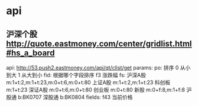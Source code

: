 # api

## 沪深个股 http://quote.eastmoney.com/center/gridlist.html#hs_a_board
api: http://53.push2.eastmoney.com/api/qt/clist/get
params:
  po: 排序 0 从小到大 1 从大到小
  fid: 根据哪个字段排序 f3 涨跌幅
  fs: 沪深A股 m:1+t:2,m:1+t:23,m:0+t:6,m:0+t:80
      上证A股 m:1+t:2,m:1+t:23
      科创板 m:1+t:23
      深证A股 m:0+t:6,m:0+t:80
      创业板 m:0+t:80
      新股 m:0+f:8,m:1+f:8 
      沪股通 b:BK0707
      深股通 b:BK0804
  fields: 
    f43 当前价格